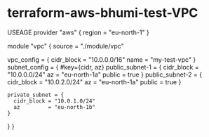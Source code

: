 # terraform-aws-bhumi-test-VPC
USEAGE
provider "aws" {
  region = "eu-north-1"
}

module "vpc" {
  source = "./module/vpc"

  vpc_config = {
    cidr_block = "10.0.0.0/16"
    name       = "my-test-vpc"
  }
  subnet_config = {
    #key={cidr, az}
    public_subnet-1 = {
      cidr_block = "10.0.0.0/24"
      az         = "eu-north-1a"
      public     = true
    }
    public_subnet-2 = {
      cidr_block = "10.0.2.0/24"
      az         = "eu-north-1a"
      public     = true
    }

    private_subnet = {
      cidr_block = "10.0.1.0/24"
      az         = "eu-north-1b"
    }
  }
}
